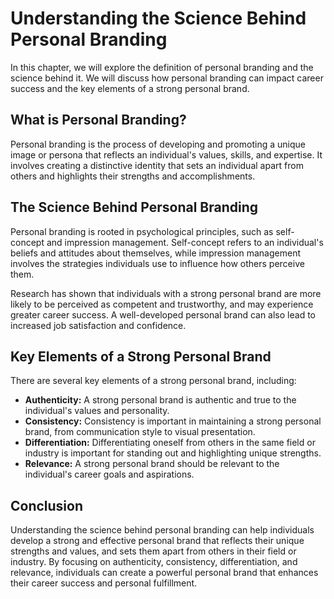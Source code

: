 Understanding the Science Behind Personal Branding
=========================================================================================

In this chapter, we will explore the definition of personal branding and the science behind it. We will discuss how personal branding can impact career success and the key elements of a strong personal brand.

What is Personal Branding?
--------------------------

Personal branding is the process of developing and promoting a unique image or persona that reflects an individual's values, skills, and expertise. It involves creating a distinctive identity that sets an individual apart from others and highlights their strengths and accomplishments.

The Science Behind Personal Branding
------------------------------------

Personal branding is rooted in psychological principles, such as self-concept and impression management. Self-concept refers to an individual's beliefs and attitudes about themselves, while impression management involves the strategies individuals use to influence how others perceive them.

Research has shown that individuals with a strong personal brand are more likely to be perceived as competent and trustworthy, and may experience greater career success. A well-developed personal brand can also lead to increased job satisfaction and confidence.

Key Elements of a Strong Personal Brand
---------------------------------------

There are several key elements of a strong personal brand, including:

* **Authenticity:** A strong personal brand is authentic and true to the individual's values and personality.
* **Consistency:** Consistency is important in maintaining a strong personal brand, from communication style to visual presentation.
* **Differentiation:** Differentiating oneself from others in the same field or industry is important for standing out and highlighting unique strengths.
* **Relevance:** A strong personal brand should be relevant to the individual's career goals and aspirations.

Conclusion
----------

Understanding the science behind personal branding can help individuals develop a strong and effective personal brand that reflects their unique strengths and values, and sets them apart from others in their field or industry. By focusing on authenticity, consistency, differentiation, and relevance, individuals can create a powerful personal brand that enhances their career success and personal fulfillment.

